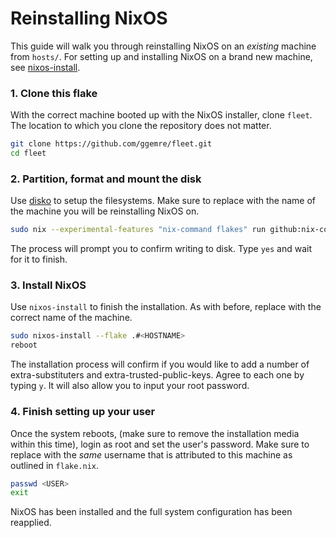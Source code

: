 # Reinstalling NixOS

This guide will walk you through reinstalling NixOS on an _existing_ machine from `hosts/`.
For setting up and installing NixOS on a brand new machine, see [nixos-install](./nixos-install.md).

### 1. Clone this flake

<!--TODO: use remote github source instead of local repo-->
With the correct machine booted up with the NixOS installer, clone `fleet`. The location to which you clone the repository does not matter.

```sh
git clone https://github.com/ggemre/fleet.git
cd fleet
```

### 2. Partition, format and mount the disk

Use [disko](https://github.com/nix-community/disko) to setup the filesystems. Make sure to replace <HOSTNAME> with the name of the machine you will be
reinstalling NixOS on.

```sh
sudo nix --experimental-features "nix-command flakes" run github:nix-community/disko/latest -- --mode destroy,format,mount ./hosts/<HOSTNAME>/disk-config.nix
```

The process will prompt you to confirm writing to disk. Type `yes` and wait for it to finish.

### 3. Install NixOS

Use `nixos-install` to finish the installation. As with before, replace <HOSTNAME> with the correct name of the machine.

```sh
sudo nixos-install --flake .#<HOSTNAME>
reboot
```

The installation process will confirm if you would like to add a number of extra-substituters and extra-trusted-public-keys. Agree to each one by typing `y`.
It will also allow you to input your root password.

### 4. Finish setting up your user

Once the system reboots, (make sure to remove the installation media within this time), login as root and set the user's password.
Make sure to replace <USER> with the _same_ username that is attributed to this machine as outlined in `flake.nix`.

```sh
passwd <USER>
exit
```

NixOS has been installed and the full system configuration has been reapplied.
